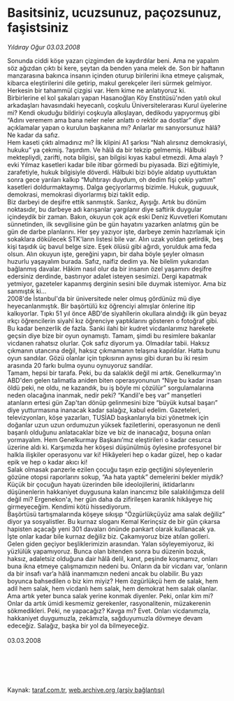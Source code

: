 # Basitsiniz, ucuzsunuz, paçozsunuz, faşistsiniz

*Yıldıray Oğur 03.03.2008*

<div class="taraf_structure_2col_1zq">
<div class="margen_n">



 <p>Sonunda ciddi köşe yazarı çizgimden de kaydırdılar beni. Ama ne yapalım söz ağızdan çıktı bi kere, şeytan da benden yana melek de. Son bir haftanın manzarasına bakınca insanın içinden oturup birilerini ikna etmeye çalışmak, kibarca eleştirilerini dile getirip, makul gerekçeler ileri sürmek gelmiyor. Herkesin bir tahammül çizgisi var. Hem kime ne anlatıyoruz ki.<br/>
Birbirlerine el kol şakaları yapan Hasanoğlan Köy Enstitüsü'nden yatılı okul arkadaşları havasındaki heyecanlı, coşkulu Üniversitelerarası Kurul üyelerine mi? Kendi okuduğu bildiriyi coşkuyla alkışlayan, dedikodu yapıyormuş gibi “Adını veremem ama bana neler neler anlattı o rektör aa dostlar” diye açıklamalar yapan o kurulun başkanına mı? Anlarlar mı sanıyorsunuz hâlâ? Ne kadar da safız.<br/>
Hem kaseti çıktı almadınız mı? İlk klipini A1 şarkısı “Nah alırsınız demokrasiyi, hukuku” ya çekmiş. ?aşırdım. Ve hâlâ da bir tekzip gelmemiş. Hâlbuki mektepliydi, zarifti, nota bilgisi, şan bilgisi kıyas kabul etmezdi. Ama alaylı ?evki Yılmaz kasetleri kadar bile itibar görmedi bu piyasada. Bizi eğitimiyle, zarafetiyle, hukuk bilgisiyle döverdi. Hâlbuki bizi böyle aldatıp uyuttuktan sonra gece yarıları kalkıp “Muhtırayı duydum, oh dedim fişi çekip yattım” kasetleri doldurmaktaymış. Dalga geçiyorlarmış bizimle. Hukuk, guguuuk, demokrasi, memokrasi diyorlarmış bizi taklit edip. <br/>
Biz darbeyi de deşifre ettik sanmıştık. Sarıkız, Ayışığı. Artık bu dönüm noktasıdır, bu darbeye adı karışanlar yargılanır diye saftirik duygular içindeydik bir zaman. Bakın, okuyun çok açık eski Deniz Kuvvetleri Komutanı sünnetinden, ilk sevgilisine gün be gün hayatını yazarken anlatmış gün be gün de darbe planlarını. Her şey yazıyor işte, darbeye zemin hazırlamak için sokaklara dökülecek STK'ların listesi bile var. Alın uzak yoldan getirdik, beş kişi taşıdık üç bavul belge size. Eşek ölüsü gibi ağırdı, yorulduk ama feda olsun. Alın okuyun işte, gereğini yapın, bir daha böyle şeyler olmasın huzurlu yaşayalım burada. Safız, naifiz dedim ya. Ne bilelim yukarıdan bağlanmış davalar. Hâkim nasıl olur da bir insanın özel yaşamını deşifre edersiniz derdinde, bastırıyor adalet isteyen sesimizi. Dergi kapatmak yetmiyor, gazeteler kapanmış derginin sesini bile duymak istemiyor. Ama biz sanmıştık ki...<br/>
2008'de İstanbul'da bir üniversitede neler olmuş gördünüz mü diye heyecanlanmıştık. Bir başörtülü kız öğrenciyi almışlar önlerine itip kalkıyorlar. Tıpkı 51 yıl önce ABD'de siyahîlerin okullara alındığı ilk gün beyaz ırkçı öğrencilerin siyahî kız öğrenciye yaptıklarını gösteren o fotoğraf gibi. Bu kadar benzerlik de fazla. Sanki ilahi bir kudret vicdanlarımız harekete geçsin diye bize bir oyun oynamıştı. Tamam, şimdi bu resimlere bakanlar vicdanen rahatsız olurlar. Çok safız diyorum ya. Olmadılar tabii. Haksız çıkmanın utancına değil, haksız çıkmamanın telaşına kapıldılar. Hatta bunu oyun sandılar. Gözü olanlar için tıpkısının aynısı gibi duran bu iki resim arasında 20 farkı bulma oyunu oynuyoruz sandılar.<br/>
Tamam, hepsi bir tarafa. Peki, bu da salaklık değil mi artık. Genelkurmay'ın ABD'den gelen talimatla aniden biten operasyonunun “Niye bu kadar insan öldü peki, ne oldu, ne kazandık, bu iş böyle mi çözülür” sorgulamalarına neden olacağına inanmak, nedir peki? “Kandil'e beş var” manşetleri atanların ertesi gün Zap'tan dönüp gelinmesini bize “büyük kutsal başarı” diye yutturmasına inanacak kadar salağız, kabul edelim. Gazeteleri, televizyonları, köşe yazarları, TUSİAD başkanlarıyla bizi yönetmek için doğanlar uzun uzun ordumuzun yüksek faziletlerini, operasyonun ne denli başarılı olduğunu anlatacaklar bize ve biz de inanacağız, boşuna onları yormayalım. Hem Genelkurmay Başkanı’mız eleştirileri o kadar cesurca üzerine aldı ki. Karşımızda her köşesi düşünülmüş öylesine profesyonel bir halkla ilişkiler operasyonu var ki! Hikâyeleri hep o kadar güzel, hep o kadar epik ve hep o kadar akıcı ki! <br/>
Salak olmasak panzerle ezilen çocuğu taşın ezip geçtiğini söyleyenlerin gözüne otopsi raporlarını sokup, “Aa hata yaptık” demelerini bekler miydik? Küçük bir çocuğun hayatı üzerinden bile ideolojilerini, iktidarlarını düşünenlerin hakkaniyet duygusuna kalan inancımız bile salaklılığımıza delil değil mi? Ergenekon'a, her gün daha da zifirileşen karanlık hikâyeye hiç girmeyeceğim. Kendimi kötü hissediyorum. <br/>
Başörtüsü tartışmalarında köşeye sıkışıp “Özgürlükçüyüz ama salak değiliz” diyor ya sosyalistler. Bu kurnaz sloganı Kemal Kerinçsiz de bir gün çıkarsa hapisten açacağı yeni 301 davaları önünde pankart olarak kullanacak ya.<br/>
İşte onlar kadar bile kurnaz değiliz biz. Çakamıyoruz bize atılan golleri. Gelen giden geçiyor beşliklerimizin arasından. Yalan söyleyemiyoruz, iki yüzlülük yapamıyoruz. Bunca olan bitenden sonra bu düzenin bozuk, haksız, adaletsiz olduğuna dair hâlâ delil, kanıt, peşinde koşmamız, onları buna ikna etmeye çalışmamızın nedeni bu. Onların da bir vicdanı var, ‘onların da bir insafı var’a hâlâ inanmamızın nedeni ancak bu olabilir. Bu yazı boyunca bahsedilen o biz kim miyiz? Hem özgürlükçü hem de salak, hem adil hem salak, hem vicdanlı hem salak, hem demokrat hem salak olanlar. Ama artık yeter bunca salak yerine konmak diyenler. Peki, onlar kim mi? Onlar da artık ümidi kesmemiz gerekenler, rasyonalitenin, müzakerenin sökmedikleri. Peki, ne yapacağız? Kavga mı? Evet. Onları vicdanımızla, hakkaniyet duygumuzla, zekâmızla, sağduyumuzla dövmeye devam edeceğiz. Salağız, başka bir yol da bilmeyeceğiz.<br/>
<br/>
03.03.2008</p>
<br/>
<br/>
<br/>



<br/>


<div id="taraf_not">
</div>

</div>


</div>

Kaynak: [taraf.com.tr](http://taraf.com.tr:80/makale/123.htm), [web.archive.org (arşiv bağlantısı)](http://web.archive.org/web/20100211185958/http://taraf.com.tr:80/makale/123.htm)
